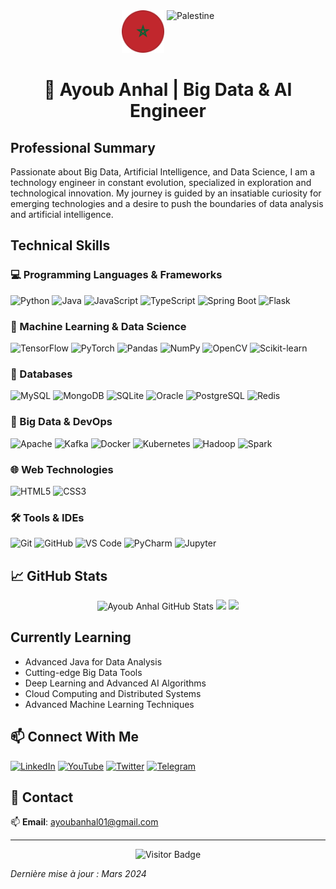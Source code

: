 <div align="center">
  <img src="https://github.com/ayoub-anhal/ayoub-anhal/blob/main/image_maroc.png" width="68" height="68" alt="Morocco" class="sc-eDPEul eEgeRl">
  <img src="https://api.sofascore.app/api/v1/team/4788/image" width="68" height="68" alt="Palestine" class="Img dvsmxM" style="vertical-align: top;">
</div>

<div align="center">

# 👋 Ayoub Anhal | Big Data & AI Engineer

</div>

##  Professional Summary

Passionate about Big Data, Artificial Intelligence, and Data Science, I am a technology engineer in constant evolution, specialized in exploration and technological innovation. My journey is guided by an insatiable curiosity for emerging technologies and a desire to push the boundaries of data analysis and artificial intelligence.

##  Technical Skills

### 💻 Programming Languages & Frameworks
![Python](https://img.shields.io/badge/Python-3776AB?style=for-the-badge&logo=python&logoColor=white)
![Java](https://img.shields.io/badge/Java-ED8B00?style=for-the-badge&logo=java&logoColor=white)
![JavaScript](https://img.shields.io/badge/JavaScript-F7DF1E?style=for-the-badge&logo=javascript&logoColor=black)
![TypeScript](https://img.shields.io/badge/TypeScript-007ACC?style=for-the-badge&logo=typescript&logoColor=white)
![Spring Boot](https://img.shields.io/badge/Spring_Boot-F2F4F9?style=for-the-badge&logo=spring-boot)
![Flask](https://img.shields.io/badge/Flask-000000?style=for-the-badge&logo=flask&logoColor=white)

### 🤖 Machine Learning & Data Science
![TensorFlow](https://img.shields.io/badge/TensorFlow-FF6F00?style=for-the-badge&logo=tensorflow&logoColor=white)
![PyTorch](https://img.shields.io/badge/PyTorch-EE4C2C?style=for-the-badge&logo=pytorch&logoColor=white)
![Pandas](https://img.shields.io/badge/Pandas-2C2D72?style=for-the-badge&logo=pandas&logoColor=white)
![NumPy](https://img.shields.io/badge/NumPy-013243?style=for-the-badge&logo=numpy&logoColor=white)
![OpenCV](https://img.shields.io/badge/OpenCV-5C3EE8?style=for-the-badge&logo=opencv&logoColor=white)
![Scikit-learn](https://img.shields.io/badge/scikit_learn-F7931E?style=for-the-badge&logo=scikit-learn&logoColor=white)

### 💾 Databases
![MySQL](https://img.shields.io/badge/MySQL-00000F?style=for-the-badge&logo=mysql&logoColor=white)
![MongoDB](https://img.shields.io/badge/MongoDB-4EA94B?style=for-the-badge&logo=mongodb&logoColor=white)
![SQLite](https://img.shields.io/badge/SQLite-07405E?style=for-the-badge&logo=sqlite&logoColor=white)
![Oracle](https://img.shields.io/badge/Oracle-F80000?style=for-the-badge&logo=oracle&logoColor=white)
![PostgreSQL](https://img.shields.io/badge/PostgreSQL-316192?style=for-the-badge&logo=postgresql&logoColor=white)
![Redis](https://img.shields.io/badge/Redis-DC382D?style=for-the-badge&logo=redis&logoColor=white)

### 🧰 Big Data & DevOps
![Apache](https://img.shields.io/badge/Apache-D22128?style=for-the-badge&logo=apache&logoColor=white)
![Kafka](https://img.shields.io/badge/Apache%20Kafka-000?style=for-the-badge&logo=apachekafka)
![Docker](https://img.shields.io/badge/Docker-2CA5E0?style=for-the-badge&logo=docker&logoColor=white)
![Kubernetes](https://img.shields.io/badge/Kubernetes-326CE5?style=for-the-badge&logo=kubernetes&logoColor=white)
![Hadoop](https://img.shields.io/badge/Apache%20Hadoop-66CCFF?style=for-the-badge&logo=apachehadoop&logoColor=black)
![Spark](https://img.shields.io/badge/Apache%20Spark-E25A1C?style=for-the-badge&logo=apachespark&logoColor=white)

### 🌐 Web Technologies
![HTML5](https://img.shields.io/badge/HTML5-E34F26?style=for-the-badge&logo=html5&logoColor=white)
![CSS3](https://img.shields.io/badge/CSS3-1572B6?style=for-the-badge&logo=css3&logoColor=white)

### 🛠️ Tools & IDEs
![Git](https://img.shields.io/badge/Git-F05032?style=for-the-badge&logo=git&logoColor=white)
![GitHub](https://img.shields.io/badge/GitHub-181717?style=for-the-badge&logo=github&logoColor=white)
![VS Code](https://img.shields.io/badge/VS%20Code-0078d7?style=for-the-badge&logo=visual%20studio%20code&logoColor=white)
![PyCharm](https://img.shields.io/badge/PyCharm-000000?style=for-the-badge&logo=pycharm&logoColor=white)
![Jupyter](https://img.shields.io/badge/Jupyter-F37626?style=for-the-badge&logo=jupyter&logoColor=white)

## 📈 GitHub Stats

<p align="center">
  <img height="180em" src="https://github-readme-stats.vercel.app/api?username=ayoub-anhal&show_icons=true&theme=radical" alt="Ayoub Anhal GitHub Stats" />
  <img height="180em" src="https://github-readme-streak-stats.herokuapp.com/?user=ayoub-anhal&theme=radical&hide_border=false" />
  <img height="180em" src="https://github-readme-stats.vercel.app/api/top-langs/?username=ayoub-anhal&layout=compact&theme=radical" />
</p>


##  Currently Learning

- Advanced Java for Data Analysis
- Cutting-edge Big Data Tools
- Deep Learning and Advanced AI Algorithms
- Cloud Computing and Distributed Systems
- Advanced Machine Learning Techniques

## 📫 Connect With Me

[![LinkedIn](https://img.shields.io/badge/LinkedIn-0077B5?style=for-the-badge&logo=linkedin&logoColor=white)](https://www.linkedin.com/in/ayoub-anhal/)
[![YouTube](https://img.shields.io/badge/YouTube-FF0000?style=for-the-badge&logo=youtube&logoColor=white)](https://www.youtube.com/@ayoubanhal657)
[![Twitter](https://img.shields.io/badge/Twitter-1DA1F2?style=for-the-badge&logo=twitter&logoColor=white)](https://x.com/Anhal_Ayoub)
[![Telegram](https://img.shields.io/badge/Telegram-2CA5E0?style=for-the-badge&logo=telegram&logoColor=white)](https://t.me/Ayoub_Anhal)

## 📧 Contact

📫 **Email**: ayoubanhal01@gmail.com

---

<p align="center">
  <img src="https://visitor-badge.laobi.icu/badge?page_id=ayoub-anhal.ayoub-anhal" alt="Visitor Badge"/>
</p>

*Dernière mise à jour : Mars 2024*
